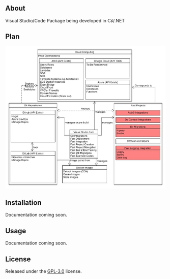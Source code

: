 ## About

Visual Studio/Code Package being developed in C♯/.NET

## Plan

<img src="https://github.com/kth-me/CloudTools/blob/master/VS%20tool.jpg">

## Installation

Documentation coming soon.

## Usage

Documentation coming soon.

## License
Released under the [GPL-3.0](LICENSE) license.
